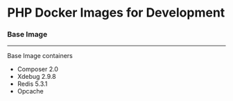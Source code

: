# PHP Docker Images for Development

### Base Image
---

Base Image containers
- Composer 2.0
- Xdebug 2.9.8
- Redis 5.3.1
- Opcache
